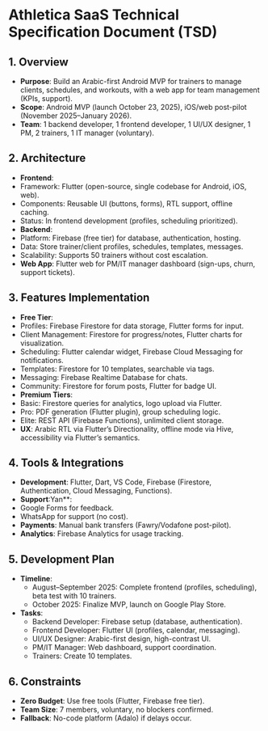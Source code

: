 # Athletica SaaS Technical Specification Document (TSD)

## 1. Overview

- **Purpose**: Build an Arabic-first Android MVP for trainers to manage clients, schedules, and workouts, with a web app for team management (KPIs, support).
- **Scope**: Android MVP (launch October 23, 2025), iOS/web post-pilot (November 2025–January 2026).
- **Team**: 1 backend developer, 1 frontend developer, 1 UI/UX designer, 1 PM, 2 trainers, 1 IT manager (voluntary).

## 2. Architecture

- **Frontend**:
- Framework: Flutter (open-source, single codebase for Android, iOS, web).
- Components: Reusable UI (buttons, forms), RTL support, offline caching.
- Status: In frontend development (profiles, scheduling prioritized).
- **Backend**:
- Platform: Firebase (free tier) for database, authentication, hosting.
- Data: Store trainer/client profiles, schedules, templates, messages.
- Scalability: Supports 50 trainers without cost escalation.
- **Web App**: Flutter web for PM/IT manager dashboard (sign-ups, churn, support tickets).

## 3. Features Implementation

- **Free Tier**:
- Profiles: Firebase Firestore for data storage, Flutter forms for input.
- Client Management: Firestore for progress/notes, Flutter charts for visualization.
- Scheduling: Flutter calendar widget, Firebase Cloud Messaging for notifications.
- Templates: Firestore for 10 templates, searchable via tags.
- Messaging: Firebase Realtime Database for chats.
- Community: Firestore for forum posts, Flutter for badge UI.
- **Premium Tiers**:
- Basic: Firestore queries for analytics, logo upload via Flutter.
- Pro: PDF generation (Flutter plugin), group scheduling logic.
- Elite: REST API (Firebase Functions), unlimited client storage.
- **UX**: Arabic RTL via Flutter’s Directionality, offline mode via Hive, accessibility via Flutter’s semantics.

## 4. Tools & Integrations

- **Development**: Flutter, Dart, VS Code, Firebase (Firestore, Authentication, Cloud Messaging, Functions).
- **Support**:Yan**:
- Google Forms for feedback.
- WhatsApp for support (no cost).
- **Payments**: Manual bank transfers (Fawry/Vodafone post-pilot).
- **Analytics**: Firebase Analytics for usage tracking.

## 5. Development Plan

- **Timeline**:
  - August–September 2025: Complete frontend (profiles, scheduling), beta test with 10 trainers.
  - October 2025: Finalize MVP, launch on Google Play Store.
- **Tasks**:
  - Backend Developer: Firebase setup (database, authentication).
  - Frontend Developer: Flutter UI (profiles, calendar, messaging).
  - UI/UX Designer: Arabic-first design, high-contrast UI.
  - PM/IT Manager: Web dashboard, support coordination.
  - Trainers: Create 10 templates.

## 6. Constraints

- **Zero Budget**: Use free tools (Flutter, Firebase free tier).
- **Team Size**: 7 members, voluntary, no blockers confirmed.
- **Fallback**: No-code platform (Adalo) if delays occur.
